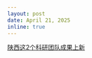 ```yaml
---
layout: post
date: April 21, 2025
inline: true
---
```


<a href="https://mp.weixin.qq.com/s/9G6bXCzQLZKhXPXlR155dA">陕西这2个科研团队成果上新</a>
